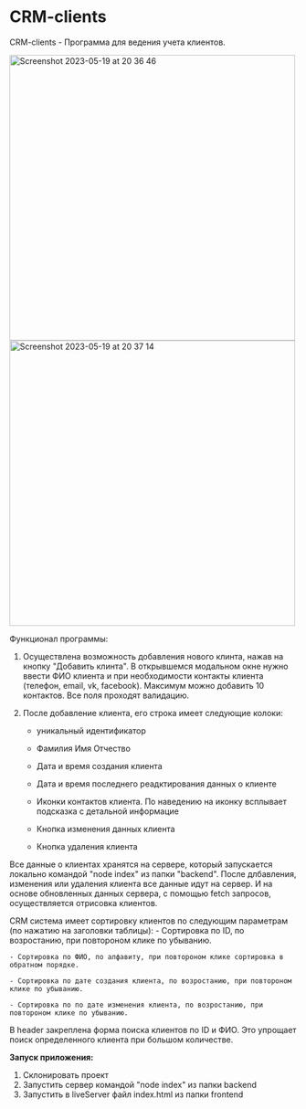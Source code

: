 # CRM-clients

CRM-clients - Программа для ведения учета клиентов.

<img width="500" alt="Screenshot 2023-05-19 at 20 36 46" src="https://github.com/vladmikhalev/CRM-clients/assets/107835280/c4c49efd-356d-4f6e-a4a5-3041feb213d1">

<img width="500" alt="Screenshot 2023-05-19 at 20 37 14" src="https://github.com/vladmikhalev/CRM-clients/assets/107835280/cb04f07f-e7b2-45c4-b53f-cc7b86ec76e3">


Функционал программы:
1. Осуществлена возможность добавления нового клинта, нажав на кнопку "Добавить клинта". В открывшемся модальном окне нужно ввести ФИО клиента и при необходимости контакты клиента (телефон, email, vk, facebook). Максимум можно добавить 10 контактов. Все поля проходят валидацию.

2. После добавление клиента, его строка имеет следующие колоки:
    - уникальный идентификатор
    
    - Фамилия Имя Отчество
    
    - Дата и время создания клиента
    
    - Дата и время последнего реадктирования данных о клиенте
    
    - Иконки контактов клиента. По наведению на иконку всплывает подсказка с детальной информацие
    
    - Кнопка изменения данных клиента
    
    - Кнопка удаления клиента
    
Все данные о клиентах хранятся на сервере, который запускается локально командой "node index" из папки "backend". После длбавления, изменения или удаления клиента все данные идут на сервер. И на основе обновленных данных сервера, с помощью fetch запросов, осуществляется отрисовка клиентов.

CRM система имеет сортировку клиентов по следующим параметрам (по нажатию на заголовки таблицы):
    - Сортировка по ID, по возростанию, при повтороном клике по убыванию.
    
    - Сортировка по ФИО, по алфавиту, при повтороном клике сортировка в обратном порядке.    
    
    - Сортировка по дате создания клиента, по возростанию, при повтороном клике по убыванию.
    
    - Сортировка по по дате изменения клиента, по возростанию, при повтороном клике по убыванию.    
    
В header закреплена форма поиска клиентов по ID и ФИО. Это упрощает поиск определенного клиента при большом количестве.  

**Запуск приложения:**
1. Склонировать проект
2. Запустить сервер командой "node index" из папки backend
3. Запустить в liveServer файл index.html из папки frontend
    
